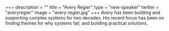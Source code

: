 +++
description = ""
title = "Avery Regier"
type = "new-speaker"
twitter = "averyregier"
image = "avery-regier.jpg"
+++
Avery has been building and supporting complex systems for two decades.  His recent focus has been on finding themes for why systems fail, and building practical solutions.